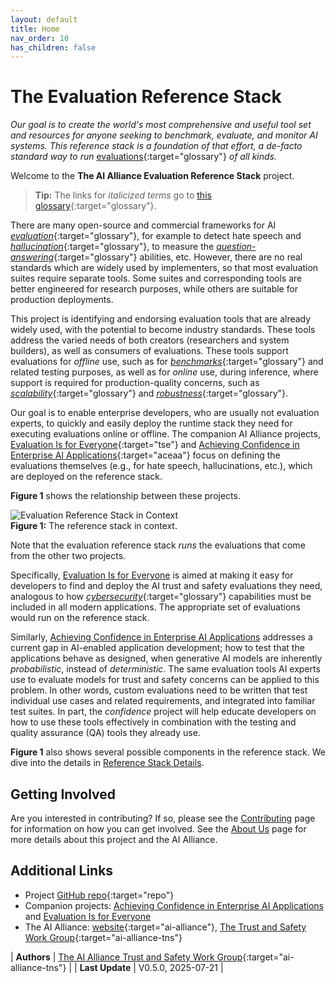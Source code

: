 ```yaml
---
layout: default
title: Home
nav_order: 10
has_children: false
---
```


# The Evaluation Reference Stack

_Our goal is to create the world's most comprehensive and useful tool set and resources for anyone seeking to benchmark, evaluate, and monitor AI systems. This reference stack is a foundation of that effort, a de-facto standard way to run_ [evaluations]({{site.glossaryurl}}/#evaluation){:target="glossary"} _of all kinds._

Welcome to the **The AI Alliance Evaluation Reference Stack** project.

> **Tip:** The links for _italicized terms_ go to [this glossary]({{site.glossaryurl}}){:target="glossary"}.

There are many open-source and commercial frameworks for AI [_evaluation_]({{site.glossaryurl}}/#evaluation){:target="glossary"}, for example to detect hate speech and [_hallucination_]({{site.glossaryurl}}/#hallucination){:target="glossary"}, to measure the [_question-answering_]({{site.glossaryurl}}/#question-answering){:target="glossary"} abilities, etc. However, there are no real standards which are widely used by implementers, so that most evaluation suites require separate tools. Some suites and corresponding tools are better engineered for research purposes, while others are suitable for production deployments.

This project is identifying and endorsing evaluation tools that are already widely used, with the potential to become industry standards. These tools address the varied needs of both creators (researchers and system builders), as well as consumers of evaluations. These tools support evaluations for _offline_ use, such as for [_benchmarks_]({{site.glossaryurl}}/#benchmark){:target="glossary"} and related testing purposes, as well as for _online_ use, during inference, where support is required for production-quality concerns, such as [_scalability_]({{site.glossaryurl}}/#scalability){:target="glossary"} and [_robustness_]({{site.glossaryurl}}/#robustness){:target="glossary"}.

Our goal is to enable enterprise developers, who are usually not evaluation experts, to quickly and easily deploy the runtime stack they need for executing evaluations online or offline. The companion AI Alliance projects, [Evaluation Is for Everyone](https://the-ai-alliance.github.io/trust-safety-evals/){:target="tse"} and [Achieving Confidence in Enterprise AI Applications](https://the-ai-alliance.github.io/ai-application-testing/){:target="aceaa"} focus on defining the evaluations themselves (e.g., for hate speech, hallucinations, etc.), which are deployed on the reference stack. 

**Figure 1** shows the relationship between these projects. 

<div class="text-center">
	<img src="{{site.baseurl}}/assets/images/projects-diagram.png" alt="Evaluation Reference Stack in Context"/>
	<br/>
	<b>Figure 1:</b> The reference stack in context.
</div>

Note that the evaluation reference stack _runs_ the evaluations that come from the other two projects.

Specifically, [Evaluation Is for Everyone](https://the-ai-alliance.github.io/trust-safety-evals/) is aimed at making it easy for developers to find and deploy the AI trust and safety evaluations they need, analogous to how [_cybersecurity_]({{site.glossaryurl}}/#security){:target="glossary"} capabilities must be included in all modern applications. The appropriate set of evaluations would run on the reference stack. 

Similarly, [Achieving Confidence in Enterprise AI Applications](https://the-ai-alliance.github.io/ai-application-testing/) addresses a current gap in AI-enabled application development; how to test that the applications behave as designed, when generative AI models are inherently _probabilistic_, instead of _deterministic_. The same evaluation tools AI experts use to evaluate models for trust and safety concerns can be applied to this problem. In other words, custom evaluations need to be written that test individual use cases and related requirements, and integrated into familiar test suites. In part, the _confidence_ project will help educate developers on how to use these tools effectively in combination with the testing and quality assurance (QA) tools they already use.

**Figure 1** also shows several possible components in the reference stack. We dive into the details in [Reference Stack Details]({{site.baseurl}}/ref-stack/ref-stack).

## Getting Involved

Are you interested in contributing? If so, please see the [Contributing]({{site.baseurl}}/contributing) page for information on how you can get involved. See the [About Us]({{site.baseurl}}/about) page for more details about this project and the AI Alliance.

## Additional Links

* Project [GitHub repo](https://github.com/The-AI-Alliance/eval-ref-stack){:target="repo"}
* Companion projects: <a href="https://the-ai-alliance.github.io/ai-application-testing/" target="acea">Achieving Confidence in Enterprise AI Applications</a> and <a href="https://the-ai-alliance.github.io/trust-safety-evals/" target="eie">Evaluation Is for Everyone</a>
* The AI Alliance: [website](https://thealliance.ai){:target="ai-alliance"}, [The Trust and Safety Work Group](https://thealliance.ai/focus-areas/trust-and-safety){:target="ai-alliance-tns"} 

| **Authors** | [The AI Alliance Trust and Safety Work Group](https://thealliance.ai/focus-areas/trust-and-safety){:target="ai-alliance-tns"} |
| **Last Update**  | V0.5.0, 2025-07-21 |
